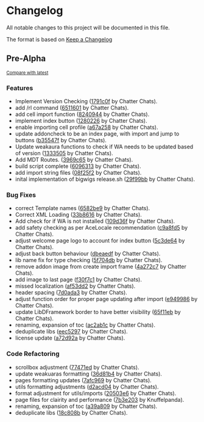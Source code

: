 # Changelog

All notable changes to this project will be documented in this file.

The format is based on [Keep a Changelog](http://keepachangelog.com/en/1.0.0/)

<!-- insertion marker -->
## Pre-Alpha

<small>[Compare with latest](https://github.com/chatterchats/quaziiUIInstaller/compare/4dc195b67b22573f42eb9bb6ce559c5cd6f2207f...HEAD)</small>

### Features

- Implement Version Checking ([1791c0f](https://github.com/chatterchats/quaziiUIInstaller/commit/1791c0fea522b395da0d56c0ccccfded164f57c3) by Chatter Chats).
- add /rl command ([6511601](https://github.com/chatterchats/quaziiUIInstaller/commit/65116012702257e83a92fa45e3305e5bb7d5bdb7) by Chatter Chats).
- add cell import function ([8240944](https://github.com/chatterchats/quaziiUIInstaller/commit/82409447ef031a66926ba42c5971aa9e680e3a8c) by Chatter Chats).
- implement index button ([1280226](https://github.com/chatterchats/quaziiUIInstaller/commit/1280226def9b69623d6b1dda43cf47ddd5fd2701) by Chatter Chats).
- enable importing cell profile ([a67a258](https://github.com/chatterchats/quaziiUIInstaller/commit/a67a2585429396aaf761e16df6fbf49fa3f6cefa) by Chatter Chats).
- update addoncheck to be an index page, with import and jump to buttons ([b35547f](https://github.com/chatterchats/quaziiUIInstaller/commit/b35547f9cd203ccca1cffcfa4aea09abbf6c1dae) by Chatter Chats).
- Update weakaura functions to check if WA needs to be updated based of version ([1333505](https://github.com/chatterchats/quaziiUIInstaller/commit/1333505717ba62a8da5dbe7d655078511ab485a4) by Chatter Chats).
- Add MDT Routes. ([3969c65](https://github.com/chatterchats/quaziiUIInstaller/commit/3969c6512c463389573af9b017ad00702c2ebab7) by Chatter Chats).
- build script complete ([6096313](https://github.com/chatterchats/quaziiUIInstaller/commit/60963134b8dab037ea8e4b989bf05e993aff07ed) by Chatter Chats).
- add import string files ([08f25f2](https://github.com/chatterchats/quaziiUIInstaller/commit/08f25f22f566a3b8b2b2dfcf974f2f309d26d765) by Chatter Chats).
- inital implementation of bigwigs release.sh ([29f99bb](https://github.com/chatterchats/quaziiUIInstaller/commit/29f99bbcc4775f956b74739e76720ae3130df386) by Chatter Chats).

### Bug Fixes

- correct Template names ([6582be9](https://github.com/chatterchats/quaziiUIInstaller/commit/6582be97d93d87dc0720696ff0fcca31783ceafe) by Chatter Chats).
- Correct XML Loading ([33b8616](https://github.com/chatterchats/quaziiUIInstaller/commit/33b8616d3c5af28ec3b288e3cb2854660de6732c) by Chatter Chats).
- Add check for if WA is not installed ([109d36f](https://github.com/chatterchats/quaziiUIInstaller/commit/109d36f4f0665fb3641ce6e947aaa7dfe2473cf1) by Chatter Chats).
- add safety checking as per AceLocale recommendation ([c9a8fd5](https://github.com/chatterchats/quaziiUIInstaller/commit/c9a8fd5fb57c57d3f00078303b7f8f3a35896104) by Chatter Chats).
- adjust welcome page logo to account for index button ([5c3de64](https://github.com/chatterchats/quaziiUIInstaller/commit/5c3de64e4baa6efad6cdc0eff617fe92bbf0e557) by Chatter Chats).
- adjust back button behaviour ([dbeaedf](https://github.com/chatterchats/quaziiUIInstaller/commit/dbeaedfe5c3754250fb3bc1844d2575625cd5674) by Chatter Chats).
- lib name fix for type checking ([5f704db](https://github.com/chatterchats/quaziiUIInstaller/commit/5f704db0cf4e173e2d4c3ea492e3c6959e0362d5) by Chatter Chats).
- remove addon image from create import frame ([4a272c7](https://github.com/chatterchats/quaziiUIInstaller/commit/4a272c7e625df03e03de220753f2cffbbf9e3696) by Chatter Chats).
- add image to last page ([f30f7c1](https://github.com/chatterchats/quaziiUIInstaller/commit/f30f7c1b14b37cce9cf38796caa2dcaa5ea058fa) by Chatter Chats).
- missed localization ([af53dd2](https://github.com/chatterchats/quaziiUIInstaller/commit/af53dd27ca684e0ef95a2167bc15fc60c3053f1f) by Chatter Chats).
- header spacing ([7d0ada3](https://github.com/chatterchats/quaziiUIInstaller/commit/7d0ada3f6250cb543a31e80c85c2368cf3e22272) by Chatter Chats).
- adjust function order for proper page updating after import ([e949986](https://github.com/chatterchats/quaziiUIInstaller/commit/e949986b7d71b34ad2f32de891d881e770c12295) by Chatter Chats).
- update LibDFramework border to have better visibility ([65f11eb](https://github.com/chatterchats/quaziiUIInstaller/commit/65f11eb2ee8572e341ab11e476ef0aceddc2e0e7) by Chatter Chats).
- renaming, expansion of toc ([ac2ab1c](https://github.com/chatterchats/quaziiUIInstaller/commit/ac2ab1cb3091c0ccf8fb28729215d754449ebbf9) by Chatter Chats).
- deduplicate libs ([eec5297](https://github.com/chatterchats/quaziiUIInstaller/commit/eec5297301658940e1532b03acdf5660aee9cfe1) by Chatter Chats).
- license update ([a72d92a](https://github.com/chatterchats/quaziiUIInstaller/commit/a72d92ae29b56fd6bd3f2d4116653837b9909fc6) by Chatter Chats).

### Code Refactoring

- scrollbox adjustment ([77471ed](https://github.com/chatterchats/quaziiUIInstaller/commit/77471ede67e99f78fdc4d3727b4092cf0a46cce5) by Chatter Chats).
- update weakuaras formatting ([36d81b4](https://github.com/chatterchats/quaziiUIInstaller/commit/36d81b4559d9ff3125192f4988a38ca52f05a40a) by Chatter Chats).
- pages formatting updates ([7afc969](https://github.com/chatterchats/quaziiUIInstaller/commit/7afc9691f105b5df0d8db3f81e05f60bc65468c1) by Chatter Chats).
- utils formatting adjustments ([d2acd04](https://github.com/chatterchats/quaziiUIInstaller/commit/d2acd0472e14c61af8f433d5efdcae0e40049209) by Chatter Chats).
- format adjustment for utils/imports ([20503e6](https://github.com/chatterchats/quaziiUIInstaller/commit/20503e675913811938064d970f0b212f7ff08333) by Chatter Chats).
- page files for clairity and performance ([7b3e203](https://github.com/chatterchats/quaziiUIInstaller/commit/7b3e20354175c6acde1fa59624d70378e24a5b40) by Knuffelpanda).
- renaming, expansion of toc ([a39a809](https://github.com/chatterchats/quaziiUIInstaller/commit/a39a8095b4b76b470be45ffb9c153d097cc9d797) by Chatter Chats).
- deduplicate libs ([18c808b](https://github.com/chatterchats/quaziiUIInstaller/commit/18c808bcb3928bfdb096f660f7a4ee1f916803d5) by Chatter Chats).

<!-- insertion marker -->
